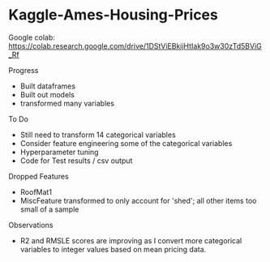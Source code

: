 # Kaggle-Ames-Housing-Prices

Google colab: https://colab.research.google.com/drive/1DStViEBkijHtIak9o3w30zTd5BViG_Rf

Progress
* Built dataframes
* Built out models
* transformed many variables

To Do
* Still need to transform 14 categorical variables
* Consider feature engineering some of the categorical variables
* Hyperparameter tuning
* Code for Test results / csv output

Dropped Features
* RoofMat1
* MiscFeature transformed to only account for 'shed'; all other items too small of a sample

Observations
* R2 and RMSLE scores are improving as I convert more categorical variables to integer values based on mean pricing data.
